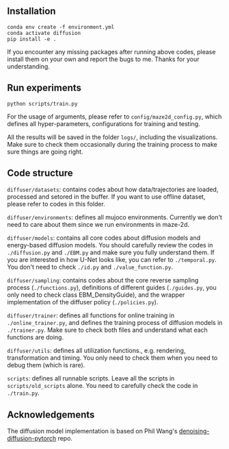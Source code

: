 ## Installation

```
conda env create -f environment.yml
conda activate diffusion
pip install -e .
```

If you encounter any missing packages after running above codes, please install them on your own and report the bugs to me. Thanks for your understanding.

## Run experiments

```
python scripts/train.py
```
For the usage of arguments, please refer to `config/maze2d_config.py`, which defines all hyper-parameters, configurations for training and testing.

All the results will be saved in the folder `logs/`, including the visualizations. Make sure to check them occasionally during the training process to make sure things are going right.    

## Code structure
`diffuser/datasets`: contains codes about how data/trajectories are loaded, processed and setored in the buffer. If you want to use offline dataset, please refer to codes in this folder.

`diffuser/environments`: defines all mujoco environments. Currently we don't need to care about them since we run environments in maze-2d.

`diffuser/models`: contains all core codes about diffusion models and energy-based diffusion models. You should carefully review the codes in `./diffusion.py` and `./EBM.py` and make sure you fully understand them. If you are interested in how U-Net looks like, you can refer to `./temporal.py`. You don't need to check `./id.py` and `./value_function.py`.

`diffuser/sampling`: contains codes about the core reverse sampling process (`./functions.py`), definitions of different guides (`./guides.py`, you only need to check class EBM_DensityGuide), and the wrapper implementation of the diffuser policy (`./policies.py`).

`diffuser/trainer`: defines all functions for online training in `./online_trainer.py`, and defines the training process of diffusion models in `./trainer.py`. Make sure to check both files and understand what each functions are doing.

`diffuser/utils`: defines all utilization functions., e.g. rendering, transformation and timing. You only need to check them when you need to debug them (which is rare).

`scripts`: defines all runnable scripts. Leave all the scripts in `scripts/old_scripts` alone. You need to carefully check the code in `./train.py`.

## Acknowledgements

The diffusion model implementation is based on Phil Wang's [denoising-diffusion-pytorch](https://github.com/lucidrains/denoising-diffusion-pytorch) repo.
